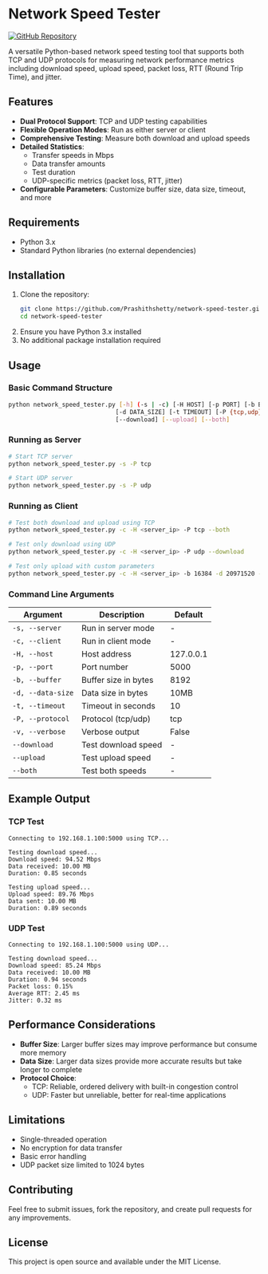 # Network Speed Tester

[![GitHub Repository](https://img.shields.io/badge/GitHub-network--speed--tester-blue?style=flat&logo=github)](https://github.com/Prashithshetty/network-speed-tester)

A versatile Python-based network speed testing tool that supports both TCP and UDP protocols for measuring network performance metrics including download speed, upload speed, packet loss, RTT (Round Trip Time), and jitter.

## Features

- **Dual Protocol Support**: TCP and UDP testing capabilities
- **Flexible Operation Modes**: Run as either server or client
- **Comprehensive Testing**: Measure both download and upload speeds
- **Detailed Statistics**: 
  - Transfer speeds in Mbps
  - Data transfer amounts
  - Test duration
  - UDP-specific metrics (packet loss, RTT, jitter)
- **Configurable Parameters**: Customize buffer size, data size, timeout, and more

## Requirements

- Python 3.x
- Standard Python libraries (no external dependencies)

## Installation

1. Clone the repository:
   ```bash
   git clone https://github.com/Prashithshetty/network-speed-tester.git
   cd network-speed-tester
   ```
2. Ensure you have Python 3.x installed
3. No additional package installation required

## Usage

### Basic Command Structure

```bash
python network_speed_tester.py [-h] (-s | -c) [-H HOST] [-p PORT] [-b BUFFER]
                              [-d DATA_SIZE] [-t TIMEOUT] [-P {tcp,udp}] [-v]
                              [--download] [--upload] [--both]
```

### Running as Server

```bash
# Start TCP server
python network_speed_tester.py -s -P tcp

# Start UDP server
python network_speed_tester.py -s -P udp
```

### Running as Client

```bash
# Test both download and upload using TCP
python network_speed_tester.py -c -H <server_ip> -P tcp --both

# Test only download using UDP
python network_speed_tester.py -c -H <server_ip> -P udp --download

# Test only upload with custom parameters
python network_speed_tester.py -c -H <server_ip> -b 16384 -d 20971520 --upload
```

### Command Line Arguments

| Argument | Description | Default |
|----------|-------------|---------|
| `-s, --server` | Run in server mode | - |
| `-c, --client` | Run in client mode | - |
| `-H, --host` | Host address | 127.0.0.1 |
| `-p, --port` | Port number | 5000 |
| `-b, --buffer` | Buffer size in bytes | 8192 |
| `-d, --data-size` | Data size in bytes | 10MB |
| `-t, --timeout` | Timeout in seconds | 10 |
| `-P, --protocol` | Protocol (tcp/udp) | tcp |
| `-v, --verbose` | Verbose output | False |
| `--download` | Test download speed | - |
| `--upload` | Test upload speed | - |
| `--both` | Test both speeds | - |

## Example Output

### TCP Test
```
Connecting to 192.168.1.100:5000 using TCP...

Testing download speed...
Download speed: 94.52 Mbps
Data received: 10.00 MB
Duration: 0.85 seconds

Testing upload speed...
Upload speed: 89.76 Mbps
Data sent: 10.00 MB
Duration: 0.89 seconds
```

### UDP Test
```
Connecting to 192.168.1.100:5000 using UDP...

Testing download speed...
Download speed: 85.24 Mbps
Data received: 10.00 MB
Duration: 0.94 seconds
Packet loss: 0.15%
Average RTT: 2.45 ms
Jitter: 0.32 ms
```

## Performance Considerations

- **Buffer Size**: Larger buffer sizes may improve performance but consume more memory
- **Data Size**: Larger data sizes provide more accurate results but take longer to complete
- **Protocol Choice**:
  - TCP: Reliable, ordered delivery with built-in congestion control
  - UDP: Faster but unreliable, better for real-time applications

## Limitations

- Single-threaded operation
- No encryption for data transfer
- Basic error handling
- UDP packet size limited to 1024 bytes

## Contributing

Feel free to submit issues, fork the repository, and create pull requests for any improvements.

## License

This project is open source and available under the MIT License.
